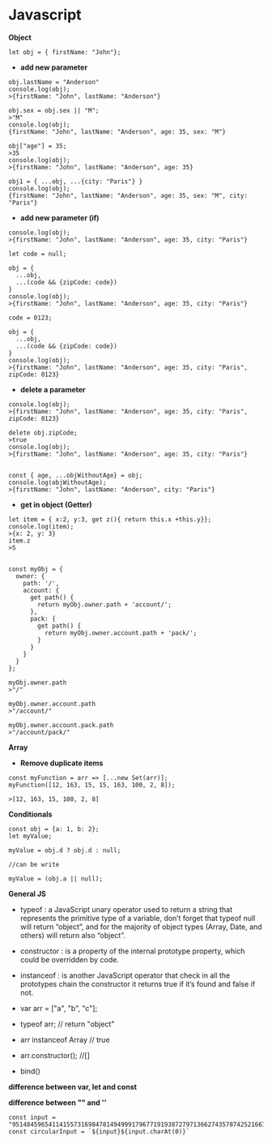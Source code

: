 # Javascript

**Object** 

```
let obj = { firstName: "John"};
```

* **add new parameter**
```
obj.lastName = "Anderson"
console.log(obj);
>{firstName: "John", lastName: "Anderson"}

obj.sex = obj.sex || "M";
>"M"
console.log(obj);
{firstName: "John", lastName: "Anderson", age: 35, sex: "M"}

obj["age"] = 35;
>35
console.log(obj);
>{firstName: "John", lastName: "Anderson", age: 35}

obj1 = { ...obj, ...{city: "Paris"} }
console.log(obj);
{firstName: "John", lastName: "Anderson", age: 35, sex: "M", city: "Paris"}
```

* **add new parameter (if)**
```
console.log(obj);
>{firstName: "John", lastName: "Anderson", age: 35, city: "Paris"}

let code = null;

obj = { 
  ...obj, 
  ...(code && {zipCode: code}) 
}
console.log(obj);
>{firstName: "John", lastName: "Anderson", age: 35, city: "Paris"}

code = 0123;

obj = { 
  ...obj, 
  ...(code && {zipCode: code}) 
}
console.log(obj);
>{firstName: "John", lastName: "Anderson", age: 35, city: "Paris", zipCode: 0123}

```

* **delete a parameter**
```
console.log(obj);
>{firstName: "John", lastName: "Anderson", age: 35, city: "Paris", zipCode: 0123}

delete obj.zipCode;
>true
console.log(obj);
>{firstName: "John", lastName: "Anderson", age: 35, city: "Paris"}


const { age, ...objWithoutAge} = obj;
console.log(objWithoutAge);
>{firstName: "John", lastName: "Anderson", city: "Paris"}
```

* **get in object (Getter)**
```
let item = { x:2, y:3, get z(){ return this.x +this.y}};
console.log(item);
>{x: 2, y: 3}
item.z
>5


const myObj = {
  owner: {
    path: '/',
    account: {
      get path() {
        return myObj.owner.path + 'account/';
      },
      pack: {
        get path() {
          return myObj.owner.account.path + 'pack/';
        }
      }
    }
  }
};

myObj.owner.path
>"/"

myObj.owner.account.path
>"/account/"

myObj.owner.account.pack.path
>"/account/pack/"
```


**Array** 
* **Remove duplicate items**
```
const myFunction = arr => [...new Set(arr)];
myFunction([12, 163, 15, 15, 163, 100, 2, 8]);

>[12, 163, 15, 100, 2, 8]
```

**Conditionals**
```
const obj = {a: 1, b: 2};
let myValue;

myValue = obj.d ? obj.d : null;

//can be write

myValue = (obj.a || null);
```



**General JS** 

* typeof : a JavaScript unary operator used to  return a string that represents the primitive type of a variable,  don’t forget that typeof null will return “object”, and for the majority of object types (Array, Date, and others) will return also “object”.
* constructor : is a property of the internal prototype property, which could be overridden by code.
* instanceof : is another JavaScript operator that check in all the prototypes chain the constructor it returns true if it’s found and false if not.


* var arr = ["a", "b", "c"];
* typeof arr;   // return "object" 
* arr  instanceof Array // true
* arr.constructor();  //[]


* bind()

**difference between var, let and const**

**difference between "" and ''**

```
const input = "951484596541141557316984781494999179677191938727971366274357874252166721759"
const circularInput = `${input}${input.charAt(0)}`
```
